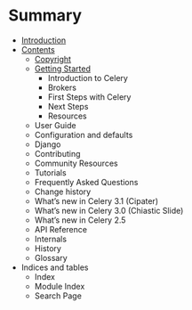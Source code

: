 # Summary

* [Introduction](README.md)
* [Contents](contents.md)
   * [Copyright](copyright.md)
   * [Getting Started](getting_started.md)
       * Introduction to Celery
       * Brokers
       * First Steps with Celery
       * Next Steps
       * Resources
   * User Guide
   * Configuration and defaults
   * Django
   * Contributing
   * Community Resources
   * Tutorials
   * Frequently Asked Questions
   * Change history
   * What’s new in Celery 3.1 (Cipater)
   * What’s new in Celery 3.0 (Chiastic Slide)
   * What’s new in Celery 2.5
   * API Reference
   * Internals
   * History
   * Glossary
* Indices and tables
   * Index
   * Module Index
   * Search Page

